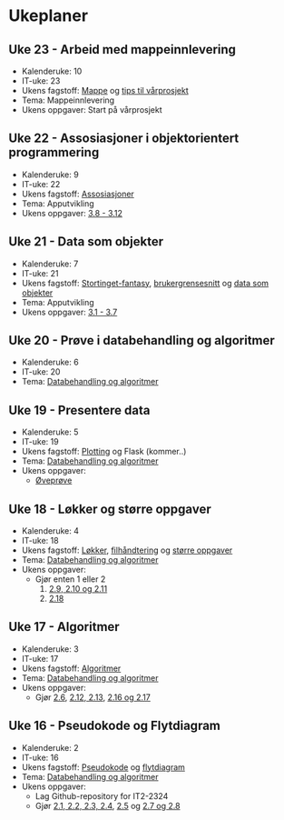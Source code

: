 # Ukeplaner

## Uke 23 - Arbeid med mappeinnlevering

- Kalenderuke: 10
- IT-uke: 23
- Ukens fagstoff: [Mappe](/mappeinnlevering/mappe) og [tips til vårprosjekt](/mappeinnlevering/varprosjekt)
- Tema: Mappeinnlevering
- Ukens oppgaver: Start på vårprosjekt

## Uke 22 - Assosiasjoner i objektorientert programmering

- Kalenderuke: 9
- IT-uke: 22
- Ukens fagstoff: [Assosiasjoner](/apputvikling/assosiasjon)
- Tema: Apputvikling
- Ukens oppgaver: [3.8 - 3.12](/apputvikling/oppgaver)

## Uke 21 - Data som objekter

- Kalenderuke: 7
- IT-uke: 21
- Ukens fagstoff: [Stortinget-fantasy](/apputvikling/stortinget-fantasy), [brukergrensesnitt](/apputvikling/brukergrensesnitt) og [data som objekter](/apputvikling/data-som-objekter)
- Tema: Apputvikling
- Ukens oppgaver: [3.1 - 3.7](/apputvikling/oppgaver)

## Uke 20 - Prøve i databehandling og algoritmer

- Kalenderuke: 6
- IT-uke: 20
- Tema: [Databehandling og algoritmer](/databehandling-og-algoritmer)
  
## Uke 19 - Presentere data

- Kalenderuke: 5
- IT-uke: 19
- Ukens fagstoff: [Plotting](/databehandling-og-algoritmer/plotting) og Flask (kommer..)
- Tema: [Databehandling og algoritmer](/databehandling-og-algoritmer)
- Ukens oppgaver:
  - [Øveprøve](/databehandling-og-algoritmer/oveprove)

## Uke 18 - Løkker og større oppgaver

- Kalenderuke: 4
- IT-uke: 18
- Ukens fagstoff: [Løkker](/databehandling-og-algoritmer/lokker-lister-og-ordboker), [filhåndtering](/databehandling-og-algoritmer/filhandtering) og [større oppgaver](/databehandling-og-algoritmer/storre-oppgaver)
- Tema: [Databehandling og algoritmer](/databehandling-og-algoritmer)
- Ukens oppgaver:
  - Gjør enten 1 eller 2
    1. [2.9, 2.10 og 2.11](/databehandling-og-algoritmer/lokker-lister-og-ordboker#oppgaver)
    2. [2.18](/databehandling-og-algoritmer/api#oppgaver)

## Uke 17 - Algoritmer

- Kalenderuke: 3
- IT-uke: 17
- Ukens fagstoff: [Algoritmer](/databehandling-og-algoritmer/algoritmer)
- Tema: [Databehandling og algoritmer](/databehandling-og-algoritmer)
- Ukens oppgaver:
  - Gjør [2.6](/databehandling-og-algoritmer/flytdiagram#oppgave-26), [2.12, 2.13](databehandling-og-algoritmer/algoritmer#oppgaver), [2.16 og 2.17](/databehandling-og-algoritmer/filhandtering#oppgave-216)
  
## Uke 16 - Pseudokode og Flytdiagram

- Kalenderuke: 2
- IT-uke: 16
- Ukens fagstoff: [Pseudokode](/databehandling-og-algoritmer/pseudokode) og [flytdiagram](/databehandling-og-algoritmer/flytdiagram)
- Tema: [Databehandling og algoritmer](/databehandling-og-algoritmer)
- Ukens oppgaver:
  - Lag Github-repository for IT2-2324
  - Gjør [2.1, 2.2, 2.3, 2.4](/databehandling-og-algoritmer/pseudokode#oppgaver), [2.5](/databehandling-og-algoritmer/flytdiagram#oppgaver) og [2.7 og 2.8](/databehandling-og-algoritmer/lokker-lister-og-ordboker#oppgaver)
